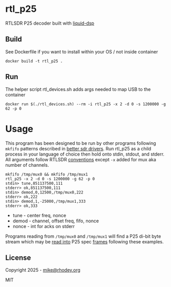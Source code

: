 # rtl_p25
RTLSDR P25 decoder built with [liquid-dsp](http://liquidsdr.org/)

## Build
See Dockerfile if you want to install within your OS / not inside container
```
docker build -t rtl_p25 .
```

## Run
The helper script rtl_devices.sh adds args needed to map USB to the container
```
docker run $(./rtl_devices.sh) --rm -i rtl_p25 -x 2 -d 0 -s 1200000 -g 62 -p 0
```

# Usage
This program has been designed to be run by other programs following `mkfifo` patterns described in [better sdr drivers](https://rhodey.org/blog/better-sdr-drivers). Run rtl_p25 as a child process in your language of choice then hold onto stdin, stdout, and stderr. All arguments follow RTLSDR [conventions](https://osmocom.org/projects/rtl-sdr/wiki/Rtl-sdr) except `-x` added for mux aka number of channels.

```
mkfifo /tmp/mux0 && mkfifo /tmp/mux1
rtl_p25 -x 2 -d 0 -s 1200000 -g 62 -p 0
stdin> tune,851137500,111
stderr> ok,851137500,111
stdin> demod,0,12500,/tmp/mux0,222
stderr> ok,222
stdin> demod,1,-25000,/tmp/mux1,333
stderr> ok,333
```

+ tune - center freq, nonce
+ demod - channel, offset freq, fifo, nonce
+ nonce - int for acks on stderr

Programs reading from `/tmp/mux0` and `/tmp/mux1` will find a P25 di-bit byte stream which may be [read into](https://github.com/rhodey/radiowitness/blob/a8b7d08a8858dfeb72de8740c39599ba55624b51/lib/js/rw-peer/lib/p25/decode.js#L271) P25 spec [frames](https://github.com/rhodey/radiowitness/blob/a8b7d08a8858dfeb72de8740c39599ba55624b51/lib/js/p25-frames/index.js#L335) following these examples.

## License
Copyright 2025 - mike@rhodey.org

MIT
